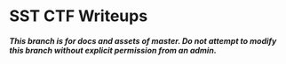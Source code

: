 # SST CTF Writeups
##### This branch is for docs and assets of master. Do not attempt to modify this branch without explicit permission from an admin.
